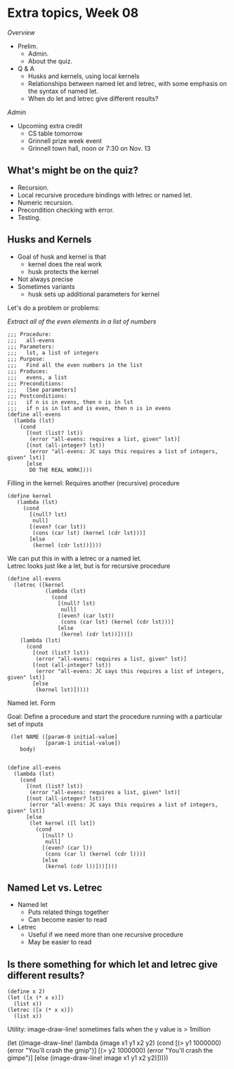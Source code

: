 Extra topics, Week 08
=====================

_Overview_

* Prelim.
    * Admin.
    * About the quiz.
* Q & A
    * Husks and kernels, using local kernels
    * Relationships between named let and letrec, with some emphasis
      on the syntax of named let.
    * When do let and letrec give different results?

_Admin_

* Upcoming extra credit
    * CS table tomorrow
    * Grinnell prize week event
    * Grinnell town hall, noon or 7:30 on Nov. 13

What's might be on the quiz?
----------------------------

* Recursion.
* Local recursive procedure bindings with letrec or named let.
* Numeric recursion.
* Precondition checking with error.
* Testing.

Husks and Kernels
-----------------

* Goal of husk and kernel is that 
    * kernel does the real work
    * husk protects the kernel
* Not always precise
* Sometimes variants
    * husk sets up additional parameters for kernel

Let's do a problem or problems: 

_Extract all of the even elements in a list of numbers_

    ;;; Procedure:
    ;;;   all-evens
    ;;; Parameters:
    ;;;   lst, a list of integers
    ;;; Purpose:
    ;;;   Find all the even numbers in the list
    ;;; Produces:
    ;;;   evens, a list
    ;;; Preconditions:
    ;;;   [See parameters]
    ;;; Postconditions:
    ;;;   if n is in evens, then n is in lst
    ;;;   if n is in lst and is even, then n is in evens
    (define all-evens
      (lambda (lst)
        (cond
          [(not (list? lst)) 
           (error "all-evens: requires a list, given" lst)]
          [(not (all-integer? lst))
           (error "all-evens: JC says this requires a list of integers, given" lst)]
          [else
           DO THE REAL WORK])))

Filling in the kernel: Requires another (recursive) procedure

    (define kernel
       (lambda (lst)
         (cond
           [(null? lst)
            null]
           [(even? (car lst))
            (cons (car lst) (kernel (cdr lst)))]
           [else
            (kernel (cdr lst))])))

We can put this in with a letrec or a named let.  
Letrec looks just like a let, but is for recursive procedure

    (define all-evens
      (letrec ([kernel
                (lambda (lst)
                  (cond
                    [(null? lst)
                     null]
                    [(even? (car lst))
                     (cons (car lst) (kernel (cdr lst)))]
                    [else
                     (kernel (cdr lst))]))])
        (lambda (lst)
          (cond
            [(not (list? lst)) 
             (error "all-evens: requires a list, given" lst)]
            [(not (all-integer? lst))
             (error "all-evens: JC says this requires a list of integers, given" lst)]
            [else
             (kernel lst)]))))

Named let.  Form

Goal: Define a procedure and start the procedure running with a particular set
of inputs

     (let NAME ([param-0 initial-value]
                [param-1 initial-value])
        body)


    (define all-evens
      (lambda (lst)
        (cond
          [(not (list? lst)) 
           (error "all-evens: requires a list, given" lst)]
          [(not (all-integer? lst))
           (error "all-evens: JC says this requires a list of integers, given" lst)]
          [else
           (let kernel ([l lst])
             (cond
               [(null? l)
                null]
               [(even? (car l))
                (cons (car l) (kernel (cdr l)))]
               [else
                (kernel (cdr l))]))])))

Named Let vs. Letrec
--------------------

* Named let
    * Puts related things together
    * Can become easier to read
* Letrec
    * Useful if we need more than one recursive procedure
    * May be easier to read

Is there something for which let and letrec give different results?
-------------------------------------------------------------------

    (define x 2)
    (let ([x (* x x)])
      (list x))
    (letrec ([x (* x x)])
      (list x))

Utility: image-draw-line! sometimes fails when the y value is > 1million

   (let ((image-draw-line! 
          (lambda (image x1 y1 x2 y2)
            (cond
              [(> y1 1000000)
                (error "You'll crash the gmip")]
              [(> y2 1000000)
                (error "You'll crash the gimpe")]
              [else
               (image-draw-line! image x1 y1 x2 y2)]))))



